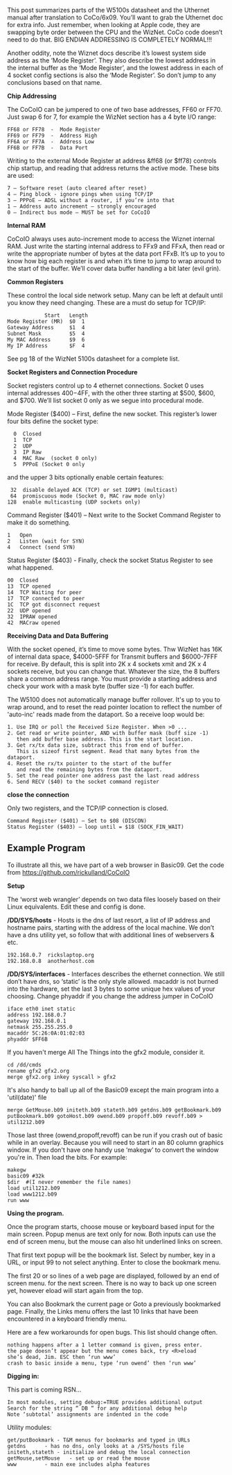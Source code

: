 This post summarizes parts of the W5100s datasheet and the Uthernet manual after translation to CoCo/6x09. You’ll want to grab the Uthernet doc for extra info. Just remember, when looking at Apple code, they are swapping byte order between the CPU and the WizNet. CoCo code doesn’t need to do that. BIG ENDIAN ADDRESSING IS COMPLETELY NORMAL!!!

Another oddity, note the Wiznet docs describe it’s lowest system side address as the ‘Mode Register’. They also describe the lowest address in the internal buffer as the ‘Mode Register’, and the lowest address in each of 4 socket config sections is also the ‘Mode Register’. So don’t jump to any conclusions based on that name.

<B>Chip Addressing</B>

The CoCoIO can be jumpered to one of two base addresses, FF60 or FF70. Just swap 6 for 7, for example the WizNet section has a 4 byte I/O range:

	FF68 or FF78  -  Mode Register 
	FF69 or FF79  -  Address High  
	FF6A or FF7A  -  Address Low
	FF6B or FF7B  -  Data Port     

Writing to the external Mode Register at address &ff68 (or $ff78) controls chip startup, and reading that address returns the active mode. These bits are used:

	7 – Software reset (auto cleared after reset)
	4 – Ping block - ignore pings when using TCP/IP
	3 – PPPoE – ADSL without a router, if you’re into that
	1 – Address auto increment – strongly encouraged
	0 – Indirect bus mode – MUST be set for CoCoIO 


<B>Internal RAM</B>

CoCoIO always uses auto-increment mode to access the Wiznet internal RAM. Just  write the starting internal address to FFx9 and FFxA, then read or write the appropriate number of bytes at the data port FFxB. It’s up to you to know how big each register is and when it’s time to jump to wrap around to the start of the buffer. We’ll cover data buffer handling a bit later (evil grin).


<B>Common Registers</B>

These control the local side network setup. Many can be left at default until you know they need changing. These are a must do setup for TCP/IP: 

			    Start   Length
	Mode Register (MR)	$0  1
	Gateway Address 	$1  4
	Subnet Mask 		$5  4
	My MAC Address		$9  6
	My IP Address 		$F  4


See pg 18 of the WizNet 5100s datasheet for a complete list.


<B>Socket Registers and Connection Procedure</B>

Socket registers control up to 4 ethernet connections. Socket 0 uses internal addresses $400-$4FF, with the other three starting at $500, $600, and $700. We’ll list socket 0 only as we segue into procedural mode. 
	
Mode Register ($400) – First, define the new socket.  This register’s lower four bits define the socket type:

	  0  Closed
	  1  TCP
	  2  UDP
	  3  IP Raw
	  4  MAC Raw  (socket 0 only)
	  5  PPPoE (Socket 0 only

and the upper 3 bits optionally enable certain features:

	 32  disable delayed ACK (TCP) or set IGMP1 (multicast)
 	 64  promiscuous mode (Socket 0, MAC raw mode only)
	128  enable multicasting (UDP sockets only)

Command Register ($401) – Next write to the Socket Command Register to make it do something.

	1   Open
	2   Listen (wait for SYN)
   	4   Connect (send SYN)
   
Status Register ($403) - Finally, check the socket Status Register to see what happened.

	00	Closed
	13	TCP opened
	14	TCP Waiting for peer
	17	TCP connected to peer
	1C	TCP got disconnect request
	22	UDP opened
	32	IPRAW opened
	42	MACraw opened


<B>Receiving Data and Data Buffering</B>

With the socket opened, it’s time to move some bytes. Thw WizNet has 16K of internal data space, $4000-5FFF for Transmit buffers and $6000-7FFF for receive. By default, this is split into 2K x 4 sockets xmit and 2K x 4 sockets receive, but you can change that. Whatever the size, the 8 buffers share a common address range. You must provide a starting address and check your work with a mask byte (buffer size -1) for each buffer.

The W5100 does not automatically manage buffer rollover. It's up to you to wrap around, and to reset the read pointer location to reflect the number of 'auto-inc' reads made from the dataport. So a receive loop would be:

	1. Use IRQ or poll the Received Size Register. When >0 ...
	2. Get read or write pointer, AND with buffer mask (buff size -1) 
	   then add buffer base address. This is the start location.
	3. Get rx/tx data size, subtract this from end of buffer. 
	   This is sizeof first segment. Read that many bytes from the dataport.
	4. Reset the rx/tx pointer to the start of the buffer 
	   and read the remaining bytes from the dataport. 
	5. Set the read pointer one address past the last read address
	6. Send RECV ($40) to the socket command register

<B>close the connection</B>

Only two registers, and the TCP/IP connection is closed. 

	Command Register ($401) – Set to $08 (DISCON)
	Status Register ($403) – loop until = $18 (SOCK_FIN_WAIT)



<h2>Example Program</h2>

To illustrate all this, we have part of a web browser in Basic09. Get the code from https://github.com/rickulland/CoCoIO


<B>Setup</B>

The ‘worst web wrangler’ depends on two data files loosely based on their Linux equivalents. Edit these and config is done.

<b>/DD/SYS/hosts</b> - Hosts is the dns of last resort, a list of IP address and hostname pairs, starting with the address of the local machine. We don’t have a dns utility yet, so follow that with additional lines of webservers & etc.  

	192.168.0.7  rickslaptop.org
	192.168.0.8  anotherhost.com


<b>/DD/SYS/interfaces</b> - Interfaces describes the ethernet connection. We still don’t have dns, so ‘static’ is the only style allowed. macaddr is not burned into the hardware, set the last 3 bytes to some unique hex values of your choosing. Change phyaddr if you change the address jumper in CoCoIO 

	iface eth0 inet static
	address 192.168.0.7
	gateway 192.168.0.1
	netmask 255.255.255.0
	macaddr 5C:26:0A:01:02:03
	phyaddr $FF6B

If you haven't merge All The Things into the gfx2 module, consider it. 

	cd /dd/cmds
	rename gfx2 gfx2.org
	merge gfx2.org inkey syscall > gfx2
	
It's also handy to ball up all of the Basic09 except the main program into a 'util(date)' file 

	merge GetMouse.b09 initeth.b09 stateth.b09 getdns.b09 getBookmark.b09 
 	putBookmark.b09 gotoHost.b09 owend.b09 propoff.b09 revoff.b09 > util1212.b09

Those last three (owend,propoff,revoff) can be run if you crash out of basic while in an overlay. Because you will need to start in an 80 column graphics window. If you don't have one handy use ‘makegw’ to convert the window you're in. Then load the bits. For example:

	makegw
	basic09 #32k
	$dir  #(I never remember the file names)
	load util1212.b09
	load www1212.b09
	run www



<B>Using the program. </B>

Once the program starts, choose mouse or keyboard based input for the main screen. Popup menus are text only for now. Both inputs can use the end of screen menu, but the mouse can also hit underlined links on screen. 

That first text popup will be the bookmark list. Select by number, key in a URL, or input 99 to not select anything. Enter to close the bookmark menu.

The first 20 or so lines of a web page are displayed, followed by an end of screen menu. <ENTER> for the next screen. There is no way to back up one screen yet, however <R>eload will start again from the top. 

You can also Bookmark the current page or Goto a previously bookmarked page. Finally, the Links menu offers the last 10 links that have been encountered in a keyboard friendly menu. 

Here are a few workarounds for open bugs. This list should change often. 

	nothing happens after a 1 letter command is given, press enter.
	the page doesn’t appear but the menu comes back, try <R>eload
	she’s dead, Jim. ESC then ‘run www’
	crash to basic inside a menu, type ‘run owend’ then ‘run www’



<B>Digging in:</B>

This part is coming RSN… 

	In most modules, setting debug:=TRUE provides additional output
	Search for the string “ DB “ for any additional debug help 
	Note ‘subtotal’ assignments are indented in the code

Utility modules:
	
	get/putBookmark	- T&M menus for bookmarks and typed in URLs
	getdns		- has no dns, only looks at a /SYS/hosts file
	initeth,stateth	- initialize and debug the local connection
	getMouse,setMouse	- set up or read the mouse
	www			- main exe includes alpha features
